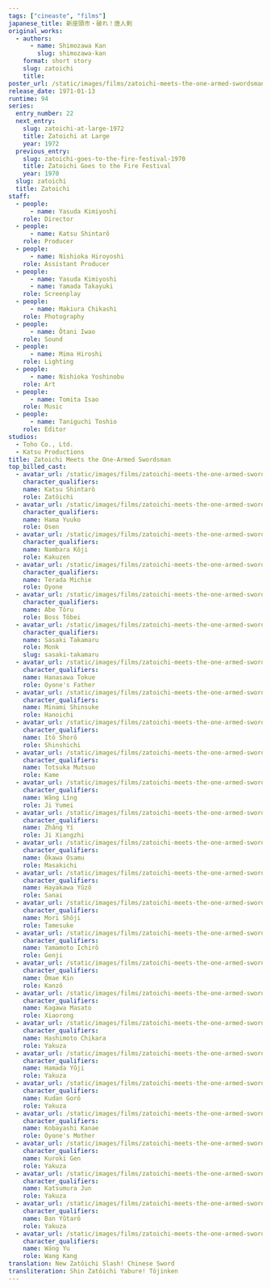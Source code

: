```yaml
---
tags: ["cineaste", "films"]
japanese_title: 新座頭市・破れ！唐人剣
original_works:
  - authors:
      - name: Shimozawa Kan
        slug: shimozawa-kan
    format: short story
    slug: zatoichi
    title:
poster_url: /static/images/films/zatoichi-meets-the-one-armed-swordsman-1971/posters/poster.webp
release_date: 1971-01-13
runtime: 94
series:
  entry_number: 22
  next_entry:
    slug: zatoichi-at-large-1972
    title: Zatoichi at Large
    year: 1972
  previous_entry:
    slug: zatoichi-goes-to-the-fire-festival-1970
    title: Zatoichi Goes to the Fire Festival
    year: 1970
  slug: zatoichi
  title: Zatoichi
staff:
  - people:
      - name: Yasuda Kimiyoshi
    role: Director
  - people:
      - name: Katsu Shintarô
    role: Producer
  - people:
      - name: Nishioka Hiroyoshi
    role: Assistant Producer
  - people:
      - name: Yasuda Kimiyoshi
      - name: Yamada Takayuki
    role: Screenplay
  - people:
      - name: Makiura Chikashi
    role: Photography
  - people:
      - name: Ôtani Iwao
    role: Sound
  - people:
      - name: Mima Hiroshi
    role: Lighting
  - people:
      - name: Nishioka Yoshinobu
    role: Art
  - people:
      - name: Tomita Isao
    role: Music
  - people:
      - name: Taniguchi Toshio
    role: Editor
studios:
  - Toho Co., Ltd.
  - Katsu Productions
title: Zatoichi Meets the One-Armed Swordsman
top_billed_cast:
  - avatar_url: /static/images/films/zatoichi-meets-the-one-armed-swordsman-1971/cast-avatars/shintaro-katsu-0.webp
    character_qualifiers:
    name: Katsu Shintarô
    role: Zatôichi
  - avatar_url: /static/images/films/zatoichi-meets-the-one-armed-swordsman-1971/cast-avatars/yuko-hamaki-0.webp
    character_qualifiers:
    name: Hama Yuuko
    role: Osen
  - avatar_url: /static/images/films/zatoichi-meets-the-one-armed-swordsman-1971/cast-avatars/koji-nambara-0.webp
    character_qualifiers:
    name: Nambara Kôji
    role: Kakuzen
  - avatar_url: /static/images/films/zatoichi-meets-the-one-armed-swordsman-1971/cast-avatars/michie-terada-0.webp
    character_qualifiers:
    name: Terada Michie
    role: Oyone
  - avatar_url: /static/images/films/zatoichi-meets-the-one-armed-swordsman-1971/cast-avatars/toru-abe-0.webp
    character_qualifiers:
    name: Abe Tôru
    role: Boss Tôbei
  - avatar_url: /static/images/films/zatoichi-meets-the-one-armed-swordsman-1971/cast-avatars/takamaru-sasaki-0.webp
    character_qualifiers:
    name: Sasaki Takamaru
    role: Monk
    slug: sasaki-takamaru
  - avatar_url: /static/images/films/zatoichi-meets-the-one-armed-swordsman-1971/cast-avatars/tokue-hanasawa-0.webp
    character_qualifiers:
    name: Hanasawa Tokue
    role: Oyone's Father
  - avatar_url: /static/images/films/zatoichi-meets-the-one-armed-swordsman-1971/cast-avatars/shinsuke-minami-0.webp
    character_qualifiers:
    name: Minami Shinsuke
    role: Hanoichi
  - avatar_url: /static/images/films/zatoichi-meets-the-one-armed-swordsman-1971/cast-avatars/shoro-ito-0.webp
    character_qualifiers:
    name: Itô Shorô
    role: Shinshichi
  - avatar_url: /static/images/films/zatoichi-meets-the-one-armed-swordsman-1971/cast-avatars/mutsuo-totsuka-0.webp
    character_qualifiers:
    name: Totsuka Mutsuo
    role: Kame
  - avatar_url: /static/images/films/zatoichi-meets-the-one-armed-swordsman-1971/cast-avatars/wang-lin-0.webp
    character_qualifiers:
    name: Wâng Líng
    role: Ji Yumei
  - avatar_url: /static/images/films/zatoichi-meets-the-one-armed-swordsman-1971/cast-avatars/zhang-yi-0.webp
    character_qualifiers:
    name: Zhâng Yí
    role: Ji Xiangzhi
  - avatar_url: /static/images/films/zatoichi-meets-the-one-armed-swordsman-1971/cast-avatars/osamu-okawa-0.webp
    character_qualifiers:
    name: Ôkawa Osamu
    role: Masakichi
  - avatar_url: /static/images/films/zatoichi-meets-the-one-armed-swordsman-1971/cast-avatars/yuzo-hayakawa-0.webp
    character_qualifiers:
    name: Hayakawa Yûzô
    role: Sanai
  - avatar_url: /static/images/films/zatoichi-meets-the-one-armed-swordsman-1971/cast-avatars/shoji-mori-0.webp
    character_qualifiers:
    name: Mori Shôji
    role: Tamesuke
  - avatar_url: /static/images/films/zatoichi-meets-the-one-armed-swordsman-1971/cast-avatars/ichiro-yamamoto-0.webp
    character_qualifiers:
    name: Yamamoto Ichirô
    role: Genji
  - avatar_url: /static/images/films/zatoichi-meets-the-one-armed-swordsman-1971/cast-avatars/kin-omae-0.webp
    character_qualifiers:
    name: Ômae Kin
    role: Kanzô
  - avatar_url: /static/images/films/zatoichi-meets-the-one-armed-swordsman-1971/cast-avatars/masato-kagawa-0.webp
    character_qualifiers:
    name: Kagawa Masato
    role: Xiaorong
  - avatar_url: /static/images/films/zatoichi-meets-the-one-armed-swordsman-1971/cast-avatars/chikara-hashimoto-0.webp
    character_qualifiers:
    name: Hashimoto Chikara
    role: Yakuza
  - avatar_url: /static/images/films/zatoichi-meets-the-one-armed-swordsman-1971/cast-avatars/yuji-hamada-0.webp
    character_qualifiers:
    name: Hamada Yûji
    role: Yakuza
  - avatar_url: /static/images/films/zatoichi-meets-the-one-armed-swordsman-1971/cast-avatars/goro-kudan-0.webp
    character_qualifiers:
    name: Kudan Gorô
    role: Yakuza
  - avatar_url: /static/images/films/zatoichi-meets-the-one-armed-swordsman-1971/cast-avatars/kanae-kobayashi-0.webp
    character_qualifiers:
    name: Kobayashi Kanae
    role: Oyone's Mother
  - avatar_url: /static/images/films/zatoichi-meets-the-one-armed-swordsman-1971/cast-avatars/gen-kuroki-0.webp
    character_qualifiers:
    name: Kuroki Gen
    role: Yakuza
  - avatar_url: /static/images/films/zatoichi-meets-the-one-armed-swordsman-1971/cast-avatars/jun-katsumura-0.webp
    character_qualifiers:
    name: Katsumura Jun
    role: Yakuza
  - avatar_url: /static/images/films/zatoichi-meets-the-one-armed-swordsman-1971/cast-avatars/yutaro-ban-0.webp
    character_qualifiers:
    name: Ban Yûtarô
    role: Yakuza
  - avatar_url: /static/images/films/zatoichi-meets-the-one-armed-swordsman-1971/cast-avatars/jimmy-wang-0.webp
    character_qualifiers:
    name: Wáng Yu
    role: Wang Kang
translation: New Zatôichi Slash! Chinese Sword
transliteration: Shin Zatôichi Yabure! Tôjinken
---
```

